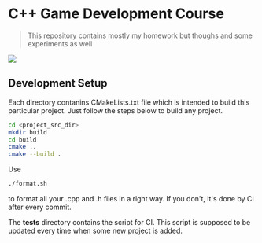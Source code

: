 # C++ Game Development Course

> This repository contains mostly my homework but thoughs and some experiments as well

<img src="http://mranderson.name:8111/app/rest/builds/buildType:(id:CppGamedevCourse_Build)/statusIcon"/>

## Development Setup

Each directory contanins CMakeLists.txt file which is intended to build this particular project. Just follow the steps below to build any project.

```sh
cd <project_src_dir>
mkdir build
cd build
cmake ..
cmake --build .
```
Use 

```sh
./format.sh
```
to format all your .cpp and .h files in a right way. If you don't, it's done by CI after every commit.

The **tests** directory contains the script for CI. 
This script is supposed to be updated every time when some new project is added. 
